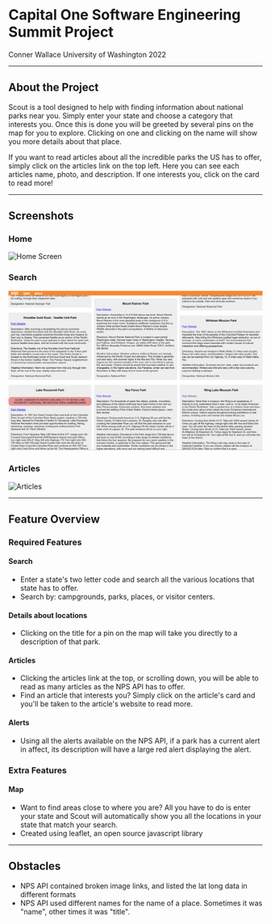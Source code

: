 # Capital One Software Engineering Summit Project
Conner Wallace
University of Washington 2022
_________________________________________________

## About the Project
Scout is a tool designed to help with finding information about national parks near you. Simply enter your state and choose a category that interests you. Once this is done you will be greeted by several pins on the map for you to explore. Clicking on one and clicking on the name will show you more details about that place. 

If you want to read articles about all the incredible parks the US has to offer, simply click on the articles link on the top left. Here you can see each articles name, photo, and description. If one interests you, click on the card to read more! 
_________________________________________________
## Screenshots
### Home
![Home Screen](img/homescreen.png)
### Search
![Search](img/search.png)
### Articles
![Articles](img/articles.png)

_________________________________________________
## Feature Overview
### Required Features
#### Search
* Enter a state's two letter code and search all the various locations that state has to offer. 
* Search by: campgrounds, parks, places, or visitor centers.
#### Details about locations
* Clicking on the title for a pin on the map will take you directly to a description of that park. 
#### Articles
* Clicking the articles link at the top, or scrolling down, you will be able to read as many articles as the NPS API has to offer.
* Find an article that interests you? Simply click on the article's card and you'll be taken to the article's website to read more.
#### Alerts
* Using all the alerts available on the NPS API, if a park has a current alert in affect, its description will have a large red alert displaying the alert.
### Extra Features
#### Map 
* Want to find areas close to where you are? All you have to do is enter your state and Scout will automatically show you all the locations in your state that match your search. 
* Created using leaflet, an open source javascript library
_________________________________________________

## Obstacles
* NPS API contained broken image links, and listed the lat long data in different formats
* NPS API used different names for the name of a place. Sometimes it was "name", other times it was "title".
